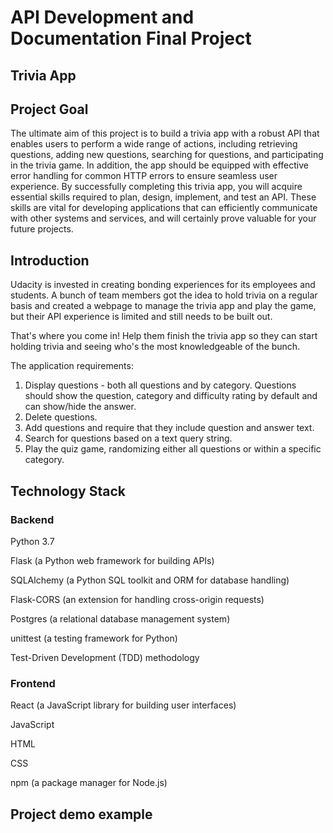 # API Development and Documentation Final Project

## Trivia App

## Project Goal

The ultimate aim of this project is to build a trivia app with a robust API that enables users to perform a wide range of actions, including retrieving questions, adding new questions, searching for questions, and participating in the trivia game. In addition, the app should be equipped with effective error handling for common HTTP errors to ensure seamless user experience. By successfully completing this trivia app, you will acquire essential skills required to plan, design, implement, and test an API. These skills are vital for developing applications that can efficiently communicate with other systems and services, and will certainly prove valuable for your future projects.


## Introduction
Udacity is invested in creating bonding experiences for its employees and students. A bunch of team members got the idea to hold trivia on a regular basis and created a webpage to manage the trivia app and play the game, but their API experience is limited and still needs to be built out.

That's where you come in! Help them finish the trivia app so they can start holding trivia and seeing who's the most knowledgeable of the bunch. 

The application requirements:

1. Display questions - both all questions and by category. Questions should show the question, category and difficulty rating by default and can show/hide the answer.
2. Delete questions.
3. Add questions and require that they include question and answer text.
4. Search for questions based on a text query string.
5. Play the quiz game, randomizing either all questions or within a specific category.

## Technology Stack

### Backend

Python 3.7

Flask (a Python web framework for building APIs)

SQLAlchemy (a Python SQL toolkit and ORM for database handling)

Flask-CORS (an extension for handling cross-origin requests)

Postgres (a relational database management system)

unittest (a testing framework for Python)

Test-Driven Development (TDD) methodology


### Frontend

React (a JavaScript library for building user interfaces)

JavaScript

HTML

CSS

npm (a package manager for Node.js)


## Project demo example



